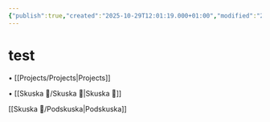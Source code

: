 ```yaml
---
{"publish":true,"created":"2025-10-29T12:01:19.000+01:00","modified":"2025-10-29T12:30:30.561+01:00","cssclasses":""}
---
```



# test
• [[Projects/Projects\|Projects]]

• [[Skuska 🚗/Skuska 🚗\|Skuska 🚗]]

[[Skuska 🚗/Podskuska\|Podskuska]]
